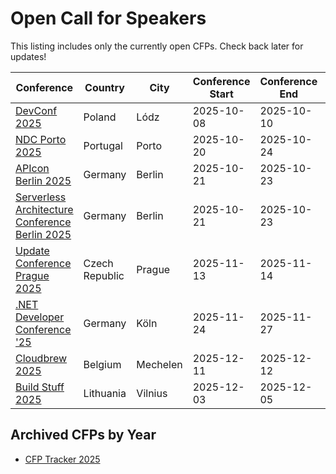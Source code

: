 # Open Call for Speakers

This listing includes only the currently open CFPs. Check back later for updates!

| Conference | Country | City | Conference Start | Conference End | CFP | Benefits | CFP Start | Deadline |
| ---------- | ------- | ---- | ---------------- | -------------- | --- | -------- | --------- | -------- |
| [DevConf 2025](https://devconf.pl/) | Poland | Lódz | 2025-10-08 | 2025-10-10 | [CFP](https://sessionize.com/devconfpl-2025) | ✈️ 🏨 🎟️  | 2025-03-17 | 2025-05-17 |
| [NDC Porto 2025](https://ndcporto.com/) | Portugal | Porto | 2025-10-20 | 2025-10-24 | [CFP](https://sessionize.com/ndc-porto-2025/) | ✈️ 🏨 🎟️  | 2025-01-22 | 2025-05-18 |
| [APIcon Berlin 2025](https://apiconference.net/berlin/) | Germany | Berlin | 2025-10-21 | 2025-10-23 | [CFP](https://callforpapers.sandsmedia.com/) | ✈️ 🏨 🎟️  | 2025-04-01 | 2025-05-19 |
| [Serverless Architecture Conference Berlin 2025](https://apiconference.net/berlin/) | Germany | Berlin | 2025-10-21 | 2025-10-23 | [CFP](https://callforpapers.sandsmedia.com/) | ✈️ 🏨 🎟️  | 2025-04-01 | 2025-05-19 |
| [Update Conference Prague 2025](https://www.updateconference.net/) | Czech Republic | Prague | 2025-11-13 | 2025-11-14 | [CFP](https://sessionize.com/update-conference-prague-2025/) | ✈️ 🏨 🎟️  | 2025-05-06 | 2025-05-28 |
| [.NET Developer Conference '25](https://www.dotnet-developer-conference.de/) | Germany | Köln | 2025-11-24 | 2025-11-27 | [CFP](https://sessionize.com/dotnet-developer-conference-25) | ✈️ 🏨 🎟️  | 2025-04-15 | 2025-06-01 |
| [Cloudbrew 2025](https://www.cloudbrew.be/) | Belgium | Mechelen | 2025-12-11 | 2025-12-12 | [CFP](https://sessionize.com/cloudbrew-2025) | ✈️ 🏨 🎟️  | 2025-04-22 | 2025-06-08 |
| [Build Stuff 2025](https://buildstuff.events/) | Lithuania | Vilnius | 2025-12-03 | 2025-12-05 | [CFP](https://sessionize.com/build-stuff-2025) | ✈️ 🏨 🎟️  | 2025-03-01 | 2025-06-30 |

## Archived CFPs by Year

- [CFP Tracker 2025](cfp_tracker_2025.md)
